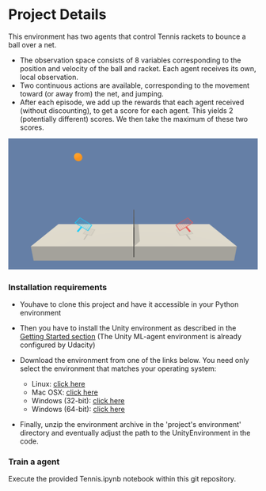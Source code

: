 # Project Details

This environment has two agents that control Tennis rackets to bounce a ball over a net.

* The observation space consists of 8 variables corresponding to the position and velocity of the ball and racket. Each agent receives its own, local observation.
* Two continuous actions are available, corresponding to the movement toward (or away from) the net, and jumping.
* After each episode, we add up the rewards that each agent received (without discounting), to get a score for each agent. This yields 2 (potentially different) scores. We then take the maximum of these two scores.

<img src = "tennis.png"/>

### Installation requirements

- Youhave to clone this project and have it accessible in your Python environment
- Then you have to install the Unity environment as described in the [Getting Started section](https://github.com/udacity/deep-reinforcement-learning/blob/master/p3_collab-compet/README.md) (The Unity ML-agent environment is already configured by Udacity)

- Download the environment from one of the links below.  You need only select the environment that matches your operating system:
    - Linux: [click here](https://s3-us-west-1.amazonaws.com/udacity-drlnd/P3/Tennis/Tennis_Linux.zip)
    - Mac OSX: [click here](https://s3-us-west-1.amazonaws.com/udacity-drlnd/P3/Tennis/Tennis.app.zip)
    - Windows (32-bit): [click here](https://s3-us-west-1.amazonaws.com/udacity-drlnd/P3/Tennis/Tennis_Windows_x86.zip)
    - Windows (64-bit): [click here](https://s3-us-west-1.amazonaws.com/udacity-drlnd/P3/Tennis/Tennis_Windows_x86_64.zip)

- Finally, unzip the environment archive in the 'project's environment' directory and eventually adjust the path to the UnityEnvironment in the code.

### Train a agent
    
Execute the provided Tennis.ipynb notebook within this git repository.


